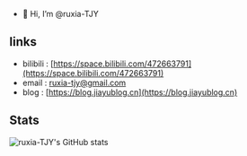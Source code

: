 - 👋 Hi, I’m @ruxia-TJY



## links

- bilibili : [https://space.bilibili.com/472663791](https://space.bilibili.com/472663791)
- email : [ruxia-tjy@gmail.com](mailto:ruxia-tjy@gmail.com)
- blog : [https://blog.jiayublog.cn](https://blog.jiayublog.cn)

## Stats
![ruxia-TJY's GitHub stats](https://github-readme-stats.vercel.app/api?username=ruxia-TJY&show_icons=true&theme=radical)
